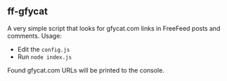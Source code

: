 ## ff-gfycat

A very simple script that looks for gfycat.com links in FreeFeed posts and
comments. Usage:

- Edit the `config.js`
- Run `node index.js`

Found gfycat.com URLs will be printed to the console.
